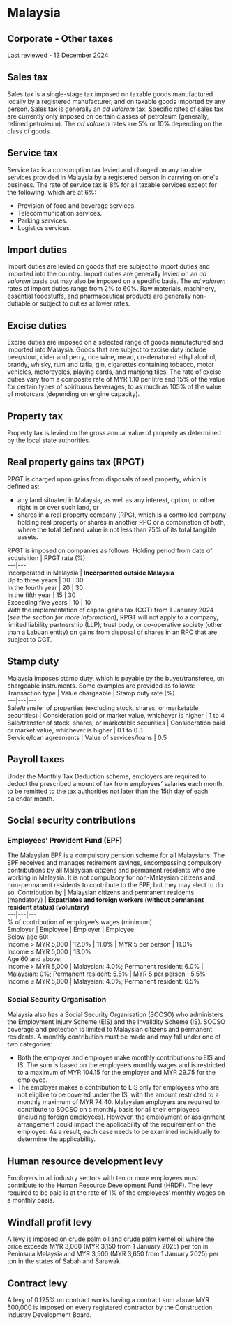 # Malaysia
## Corporate - Other taxes
Last reviewed - 13 December 2024
## Sales tax
Sales tax is a single-stage tax imposed on taxable goods manufactured locally by a registered manufacturer, and on taxable goods imported by any person. Sales tax is generally an _ad valorem_ tax. Specific rates of sales tax are currently only imposed on certain classes of petroleum (generally, refined petroleum). The _ad valorem_ rates are 5% or 10% depending on the class of goods.
## Service tax
Service tax is a consumption tax levied and charged on any taxable services provided in Malaysia by a registered person in carrying on one's business. The rate of service tax is 8% for all taxable services except for the following, which are at 6%:
  * Provision of food and beverage services.
  * Telecommunication services.
  * Parking services.
  * Logistics services.


## Import duties
Import duties are levied on goods that are subject to import duties and imported into the country. Import duties are generally levied on an _ad valorem_ basis but may also be imposed on a specific basis. The _ad valorem_ rates of import duties range from 2% to 60%. Raw materials, machinery, essential foodstuffs, and pharmaceutical products are generally non-dutiable or subject to duties at lower rates.
## Excise duties
Excise duties are imposed on a selected range of goods manufactured and imported into Malaysia. Goods that are subject to excise duty include beer/stout, cider and perry, rice wine, mead, un-denatured ethyl alcohol, brandy, whisky, rum and tafia, gin, cigarettes containing tobacco, motor vehicles, motorcycles, playing cards, and mahjong tiles.
The rate of excise duties vary from a composite rate of MYR 1.10 per litre and 15% of the value for certain types of spirituous beverages, to as much as 105% of the value of motorcars (depending on engine capacity).
## Property tax
Property tax is levied on the gross annual value of property as determined by the local state authorities.
## Real property gains tax (RPGT)
RPGT is charged upon gains from disposals of real property, which is defined as:
  * any land situated in Malaysia, as well as any interest, option, or other right in or over such land, or
  * shares in a real property company (RPC), which is a controlled company holding real property or shares in another RPC or a combination of both, where the total defined value is not less than 75% of its total tangible assets.


RPGT is imposed on companies as follows:
Holding period from date of acquisition | RPGT rate (%)  
---|---  
Incorporated in Malaysia | **Incorporated outside Malaysia**  
Up to three years | 30 | 30  
In the fourth year | 20 | 30  
In the fifth year | 15 | 30  
Exceeding five years | 10 | 10  
With the implementation of capital gains tax (CGT) from 1 January 2024 (_see the section for more information_), RPGT will not apply to a company, limited liability partnership (LLP), trust body, or co-operative society (other than a Labuan entity) on gains from disposal of shares in an RPC that are subject to CGT. 
## Stamp duty
Malaysia imposes stamp duty, which is payable by the buyer/transferee, on chargeable instruments. Some examples are provided as follows:
Transaction type | Value chargeable | Stamp duty rate (%)  
---|---|---  
Sale/transfer of properties (excluding stock, shares, or marketable securities) | Consideration paid or market value, whichever is higher | 1 to 4  
Sale/transfer of stock, shares, or marketable securities | Consideration paid or market value, whichever is higher | 0.1 to 0.3  
Service/loan agreements | Value of services/loans | 0.5  
## Payroll taxes
Under the Monthly Tax Deduction scheme, employers are required to deduct the prescribed amount of tax from employees’ salaries each month, to be remitted to the tax authorities not later than the 15th day of each calendar month.
## Social security contributions
### Employees’ Provident Fund (EPF)
The Malaysian EPF is a compulsory pension scheme for all Malaysians. The EPF receives and manages retirement savings, encompassing compulsory contributions by all Malaysian citizens and permanent residents who are working in Malaysia. It is not compulsory for non-Malaysian citizens and non-permanent residents to contribute to the EPF, but they may elect to do so.
Contribution by | Malaysian citizens and permanent residents (mandatory) | **Expatriates and foreign workers (without permanent resident status) (voluntary)**  
---|---|---  
% of contribution of employee’s wages (minimum)  
Employer | Employee | Employer | Employee  
Below age 60:  
Income > MYR 5,000 | 12.0% | 11.0% | MYR 5 per person | 11.0%  
Income ≤ MYR 5,000 | 13.0%  
Age 60 and above:  
Income > MYR 5,000 |  Malaysian: 4.0%;  Permanent resident: 6.0% |  Malaysian: 0%;  Permanent resident: 5.5% | MYR 5 per person | 5.5%  
Income ≤ MYR 5,000 |  Malaysian: 4.0%; Permanent resident: 6.5%  
### Social Security Organisation
Malaysia also has a Social Security Organisation (SOCSO) who administers the Employment Injury Scheme (EIS) and the Invalidity Scheme (IS). SOCSO coverage and protection is limited to Malaysian citizens and permanent residents. A monthly contribution must be made and may fall under one of two categories:
  * Both the employer and employee make monthly contributions to EIS and IS. The sum is based on the employee’s monthly wages and is restricted to a maximum of MYR 104.15 for the employer and MYR 29.75 for the employee.
  * The employer makes a contribution to EIS only for employees who are not eligible to be covered under the IS, with the amount restricted to a monthly maximum of MYR 74.40. Malaysian employers are required to contribute to SOCSO on a monthly basis for all their employees (including foreign employees). However, the employment or assignment arrangement could impact the applicability of the requirement on the employee. As a result, each case needs to be examined individually to determine the applicability.


## Human resource development levy
Employers in all industry sectors with ten or more employees must contribute to the Human Resource Development Fund (HRDF). The levy required to be paid is at the rate of 1% of the employees’ monthly wages on a monthly basis.
## Windfall profit levy
A levy is imposed on crude palm oil and crude palm kernel oil where the price exceeds MYR 3,000 (MYR 3,150 from 1 January 2025) per ton in Peninsula Malaysia and MYR 3,500 (MYR 3,650 from 1 January 2025) per ton in the states of Sabah and Sarawak.
## Contract levy
A levy of 0.125% on contract works having a contract sum above MYR 500,000 is imposed on every registered contractor by the Construction Industry Development Board.
